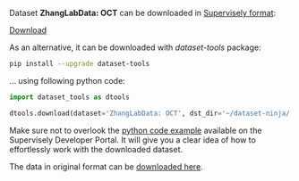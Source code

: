 Dataset **ZhangLabData: OCT** can be downloaded in [Supervisely format](https://developer.supervisely.com/api-references/supervisely-annotation-json-format):

 [Download](https://assets.supervisely.com/remote/eyJsaW5rIjogInMzOi8vc3VwZXJ2aXNlbHktZGF0YXNldHMvMzIyOF9aaGFuZ0xhYkRhdGE6IE9DVC96aGFuZ2xhYmRhdGEtb2N0LURhdGFzZXROaW5qYS50YXIiLCAic2lnIjogIms1VWZKOFBPSk9EQmZ2N2xtNThkQklkREk2czcyTmhHd1hHMFJIR3JMRXM9In0=?response-content-disposition=attachment%3B%20filename%3D%22zhanglabdata-oct-DatasetNinja.tar%22)

As an alternative, it can be downloaded with *dataset-tools* package:
``` bash
pip install --upgrade dataset-tools
```

... using following python code:
``` python
import dataset_tools as dtools

dtools.download(dataset='ZhangLabData: OCT', dst_dir='~/dataset-ninja/')
```
Make sure not to overlook the [python code example](https://developer.supervisely.com/getting-started/python-sdk-tutorials/iterate-over-a-local-project) available on the Supervisely Developer Portal. It will give you a clear idea of how to effortlessly work with the downloaded dataset.

The data in original format can be [downloaded here](https://prod-dcd-datasets-cache-zipfiles.s3.eu-west-1.amazonaws.com/rscbjbr9sj-3.zip).
